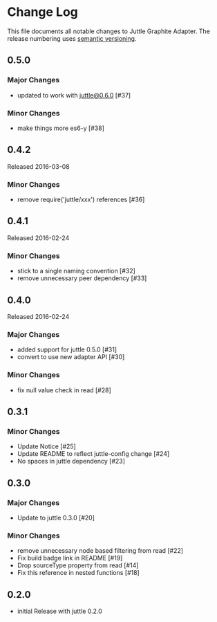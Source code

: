 # Change Log

This file documents all notable changes to Juttle Graphite Adapter. The release
numbering uses [semantic versioning](http://semver.org).

## 0.5.0

### Major Changes

 - updated to work with juttle@0.6.0 [#37]

### Minor Changes

 - make things more es6-y [#38]

## 0.4.2

Released 2016-03-08

### Minor Changes

- remove require('juttle/xxx') references [#36]

## 0.4.1

Released 2016-02-24

### Minor Changes

- stick to a single naming convention [#32]
- remove unnecessary peer dependency [#33]

## 0.4.0

Released 2016-02-24

### Major Changes

- added support for juttle 0.5.0 [#31]
- convert to use new adapter API [#30]

### Minor Changes

- fix null value check in read [#28]

## 0.3.1

### Minor Changes

- Update Notice [#25]
- Update README to reflect juttle-config change [#24]
- No spaces in juttle dependency [#23]

## 0.3.0

### Major Changes

- Update to juttle 0.3.0 [#20]

### Minor Changes

- remove unnecessary node based filtering from read [#22]
- Fix build badge link in README [#19]
- Drop sourceType property from read [#14]
- Fix this reference in nested functions [#18]

## 0.2.0

- initial Release with juttle 0.2.0

